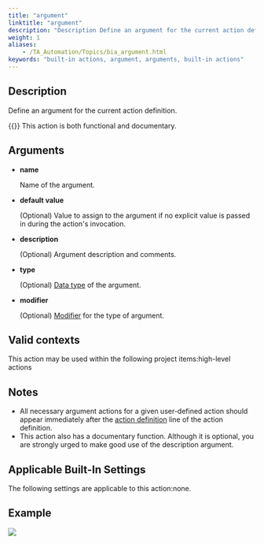```yaml
--- 
title: "argument"
linktitle: "argument"
description: "Description Define an argument for the current action definition. Note: This action is both functional and documentary. Arguments name Name of the argument. default value (Optional) Value to assign to ..."
weight: 1
aliases: 
    - /TA_Automation/Topics/bia_argument.html
keywords: "built-in actions, argument, arguments, built-in actions"
---
```


## Description

Define an argument for the current action definition.

{{<note>}} This action is both functional and documentary.

## Arguments

-   **name**

    Name of the argument.

-   **default value**

    \(Optional\) Value to assign to the argument if no explicit value is passed in during the action's invocation.

-   **description**

    \(Optional\) Argument description and comments.

-   **type**

    \(Optional\) [Data type](/user-guide/actions/user-defined-actions/argument-types/#section.arg_types.types) of the argument.

-   **modifier**

    \(Optional\) [Modifier](/user-guide/actions/user-defined-actions/argument-types/#sectiondiv.arg_type.value_set) for the type of argument.


## Valid contexts

This action may be used within the following project items:high-level actions

## Notes

-   All necessary argument actions for a given user-defined action should appear immediately after the [action definition](/automation-guide/action-based-testing-language/built-in-actions/test-support-actions/deprecated/action-definition) line of the action definition.
-   This action also has a documentary function. Although it is optional, you are strongly urged to make good use of the description argument.

## Applicable Built-In Settings

The following settings are applicable to this action:none.

## Example

![](/images/TA_Automation/Images/bia_argument_pgm.png)


